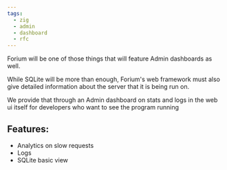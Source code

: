 ```yaml
---
tags:
  - zig
  - admin
  - dashboard
  - rfc
---
```

Forium will be one of those things that will feature Admin dashboards as well.

While SQLite will be more than enough, Forium's web framework must also give detailed information about the server that it is being run on.

We provide that through an Admin dashboard on stats and logs in the web ui itself for developers who want to see the program running

## Features:
- Analytics on slow requests
- Logs
- SQLite basic view
